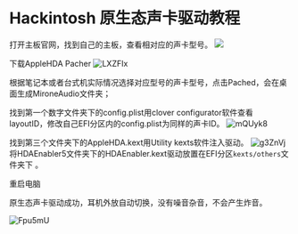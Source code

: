 # Hackintosh 原生态声卡驱动教程
打开主板官网，找到自己的主板，查看相对应的声卡型号。
![](https://cdn.jsdelivr.net/gh/Flionay/pic_bed@master/Upic/202004/DDk51A.png)


下载AppleHDA Pacher
![LXZFIx](https://cdn.jsdelivr.net/gh/Flionay/pic_bed@master/Upic/202004/LXZFIx.png)

根据笔记本或者台式机实际情况选择对应型号的声卡型号，点击Pached，会在桌面生成MironeAudio文件夹；

找到第一个数字文件夹下的config.plist用clover configurator软件查看layoutID，修改自己EFI分区内的config.plist为同样的声卡ID。
![mQUyk8](https://cdn.jsdelivr.net/gh/Flionay/pic_bed@master/Upic/202004/mQUyk8.png)

找到第三个文件夹下的AppleHDA.kext用Utility kexts软件注入驱动。
![g3ZnVj](https://cdn.jsdelivr.net/gh/Flionay/pic_bed@master/Upic/202004/g3ZnVj.png)
将HDAEnabler5文件夹下的HDAEnabler.kext驱动放置在EFI分区`kexts/others`文件夹下 。

重启电脑

原生态声卡驱动成功，耳机外放自动切换，没有噪音杂音，不会产生炸音。

![Fpu5mU](https://cdn.jsdelivr.net/gh/Flionay/pic_bed@master/Upic/202004/Fpu5mU.png)
